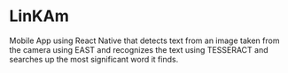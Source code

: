 # LinKAm
Mobile App using React Native that detects text from an image taken from the camera using EAST and recognizes the text using TESSERACT and searches up the most significant word it finds.
